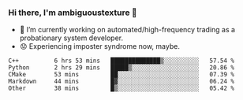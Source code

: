### Hi there, I'm ambiguoustexture 👋

<!--
**ambiguoustexture/ambiguoustexture** is a ✨ _special_ ✨ repository because its `README.md` (this file) appears on your GitHub profile.

Here are some ideas to get you started:
-->
- 🔭 I’m currently working on automated/high-frequency trading as a probationary system developer.
- :worried: Experiencing imposter syndrome now, maybe.

<!--START_SECTION:waka-->

```text
C++          6 hrs 53 mins   ██████████████▒░░░░░░░░░░   57.54 %
Python       2 hrs 29 mins   █████▒░░░░░░░░░░░░░░░░░░░   20.86 %
CMake        53 mins         ██░░░░░░░░░░░░░░░░░░░░░░░   07.39 %
Markdown     44 mins         █▓░░░░░░░░░░░░░░░░░░░░░░░   06.24 %
Other        38 mins         █▒░░░░░░░░░░░░░░░░░░░░░░░   05.42 %
```

<!--END_SECTION:waka-->
